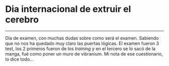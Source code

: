 # **Dia internacional de extruir el cerebro**
---
Día de examen, con muchas dudas sobre como será el examen.
Sabiendo que no nos ha quedado muy claro las puertas lógicas.
El examen fueron 3 test, los 2 primeros fueron de los *training* y en el tercero se lo sacó de la manga, fué como poner un muro de vibranium. Mi nota de ese cuestionario, lo dice todo...
